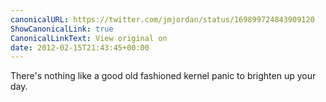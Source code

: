 ```yaml
---
canonicalURL: https://twitter.com/jmjordan/status/169899724843909120
ShowCanonicalLink: true
CanonicalLinkText: View original on
date: 2012-02-15T21:43:45+00:00
---
```

There's nothing like a good old fashioned kernel panic to brighten up your day.